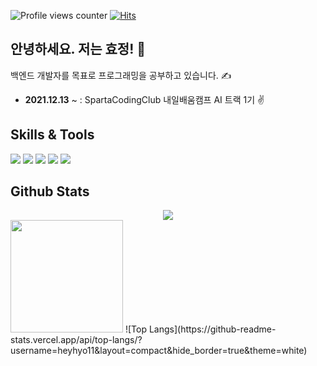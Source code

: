 ![Profile views counter](https://komarev.com/ghpvc/?username=heyhyo11&&style=flat-square) 
[![Hits](https://hits.seeyoufarm.com/api/count/incr/badge.svg?url=https%3A%2F%2Fgithub.com%2Fgheyhyo11%2Fhit-counter&count_bg=%23AE0909&title_bg=%23414445&icon=&icon_color=%23D0D0D0&title=visitors&edge_flat=true)](https://hits.seeyoufarm.com)

## 안녕하세요. 저는 효정! 👋


백엔드 개발자를 목표로 프로그래밍을 공부하고 있습니다. &#9997;
- **2021.12.13** ~ : SpartaCodingClub 내일배움캠프 AI 트랙 1기 &#9996;
 
 
## Skills & Tools
<img src="https://img.shields.io/badge/Python-3766AB?style=flat-square&logo=Python&logoColor=white"/></a>
<img src="https://img.shields.io/badge/CSS-1572B6?style=flat-square&logo=CSS&logoColor=white"/></a>
<img src="https://img.shields.io/badge/Javascript-F7DF1E?style=flat-square&logo=Javascript&logoColor=white"/></a>
<img src="https://img.shields.io/badge/Git-F05032?style=flat-square&logo=Git&logoColor=white"/></a>
<img src="https://img.shields.io/badge/GitHub-181717?style=flat-square&logo=GitHub&logoColor=white"/></a>


## Github Stats  
<div align="center"><img src="https://github-readme-stats.vercel.app/api?username=heyhyo11&show_icons=true&count_private=true&hide_border=true" align="center" /></div>  
<img height="180em" src="https://github-readme-stats.vercel.app/api?username=heyhyo11&show_icons=true&hide_border=true&&count_private=true&include_all_commits=true" />  ![Top Langs](https://github-readme-stats.vercel.app/api/top-langs/?username=heyhyo11&layout=compact&hide_border=true&theme=white)

<br/>  


<!--
**heyhyo11/heyhyo11** is a ✨ _special_ ✨ repository because its `README.md` (this file) appears on your GitHub profile.

Here are some ideas to get you started:

- 🔭 I’m currently working on ...
- 🌱 I’m currently learning ...
- 👯 I’m looking to collaborate on ...
- 🤔 I’m looking for help with ...
- 💬 Ask me about ...
- 📫 How to reach me: ...
- 😄 Pronouns: ...
- ⚡ Fun fact: ...
-->

